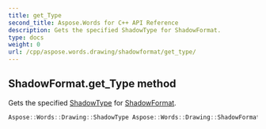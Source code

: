 ```yaml
---
title: get_Type
second_title: Aspose.Words for C++ API Reference
description: Gets the specified ShadowType for ShadowFormat. 
type: docs
weight: 0
url: /cpp/aspose.words.drawing/shadowformat/get_type/
---
```

## ShadowFormat.get_Type method


Gets the specified [ShadowType](../../shadowtype/) for [ShadowFormat](../).

```cpp
Aspose::Words::Drawing::ShadowType Aspose::Words::Drawing::ShadowFormat::get_Type()
```

